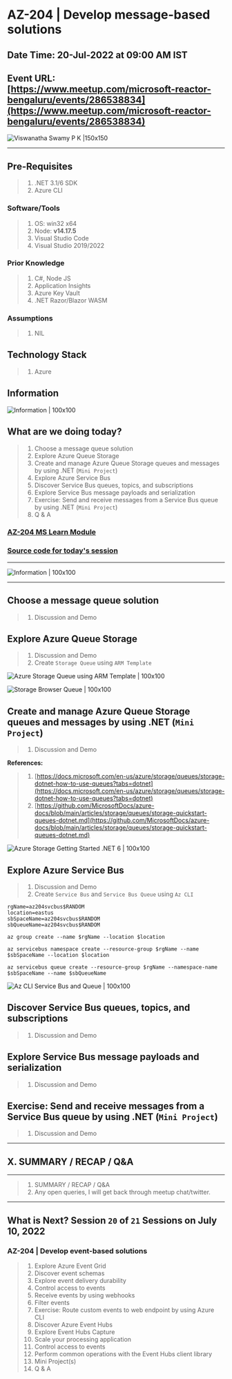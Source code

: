 # AZ-204 | Develop message-based solutions

## Date Time: 20-Jul-2022 at 09:00 AM IST

## Event URL: [https://www.meetup.com/microsoft-reactor-bengaluru/events/286538834](https://www.meetup.com/microsoft-reactor-bengaluru/events/286538834)

![Viswanatha Swamy P K |150x150](./Documentation/Images/ViswanathaSwamyPK.PNG)

---

## Pre-Requisites

> 1. .NET 3.1/6 SDK
> 1. Azure CLI

### Software/Tools

> 1. OS: win32 x64
> 1. Node: **v14.17.5**
> 1. Visual Studio Code
> 1. Visual Studio 2019/2022

### Prior Knowledge

> 1. C#, Node JS
> 1. Application Insights
> 1. Azure Key Vault
> 1. .NET Razor/Blazor WASM

### Assumptions

> 1. NIL

## Technology Stack

> 1. Azure

## Information

![Information | 100x100](./Documentation/Images/Information.PNG)

## What are we doing today?

> 1. Choose a message queue solution
> 1. Explore Azure Queue Storage
> 1. Create and manage Azure Queue Storage queues and messages by using .NET (`Mini Project`)
> 1. Explore Azure Service Bus
> 1. Discover Service Bus queues, topics, and subscriptions
> 1. Explore Service Bus message payloads and serialization
> 1. Exercise: Send and receive messages from a Service Bus queue by using .NET (`Mini Project`)
> 1. Q & A

### [AZ-204 MS Learn Module](https://aka.ms/AZ-204-Message-basedsolutions)

### [Source code for today's session](https://github.com/vishipayyallore/speaker-series-2022/tree/main/microsoft-reactor/S19_2022Jul20_MessageBasedSolutions)

---

![Information | 100x100](./Documentation/Images/SeatBelt.PNG)

---

## Choose a message queue solution

> 1. Discussion and Demo

## Explore Azure Queue Storage

> 1. Discussion and Demo
> 1. Create `Storage Queue` using `ARM Template`

![Azure Storage Queue using ARM Template | 100x100](./Documentation/Images/ARMTemplate_StorageQueue.PNG)

![Storage Browser Queue | 100x100](./Documentation/Images/StorageBrowser_Queue.PNG)

## Create and manage Azure Queue Storage queues and messages by using .NET (`Mini Project`)

> 1. Discussion and Demo

**References:**

> 1. [https://docs.microsoft.com/en-us/azure/storage/queues/storage-dotnet-how-to-use-queues?tabs=dotnet](https://docs.microsoft.com/en-us/azure/storage/queues/storage-dotnet-how-to-use-queues?tabs=dotnet)
> 1. [https://github.com/MicrosoftDocs/azure-docs/blob/main/articles/storage/queues/storage-quickstart-queues-dotnet.md](https://github.com/MicrosoftDocs/azure-docs/blob/main/articles/storage/queues/storage-quickstart-queues-dotnet.md)

![Azure Storage Getting Started .NET 6 | 100x100](./Documentation/Images/AzureStorageGettingStarted.PNG)

## Explore Azure Service Bus

> 1. Discussion and Demo
> 1. Create `Service Bus` and `Service Bus Queue` using `Az CLI`

```
rgName=az204svcbus$RANDOM
location=eastus
sbSpaceName=az204svcbus$RANDOM
sbQueueName=az204svcbus$RANDOM

az group create --name $rgName --location $location

az servicebus namespace create --resource-group $rgName --name $sbSpaceName --location $location

az servicebus queue create --resource-group $rgName --namespace-name $sbSpaceName --name $sbQueueName
```

![Az CLI Service Bus and Queue | 100x100](./Documentation/Images/Az_ServiceBus_And_Queue.PNG)

## Discover Service Bus queues, topics, and subscriptions

> 1. Discussion and Demo

## Explore Service Bus message payloads and serialization

> 1. Discussion and Demo

## Exercise: Send and receive messages from a Service Bus queue by using .NET (`Mini Project`)

> 1. Discussion and Demo

---

## X. SUMMARY / RECAP / Q&A

---

> 1. SUMMARY / RECAP / Q&A
> 2. Any open queries, I will get back through meetup chat/twitter.

---

## What is Next? Session `20` of `21` Sessions on July 10, 2022

### AZ-204 | Develop event-based solutions

> 1. Explore Azure Event Grid
> 1. Discover event schemas
> 1. Explore event delivery durability
> 1. Control access to events
> 1. Receive events by using webhooks
> 1. Filter events
> 1. Exercise: Route custom events to web endpoint by using Azure CLI
> 1. Discover Azure Event Hubs
> 1. Explore Event Hubs Capture
> 1. Scale your processing application
> 1. Control access to events
> 1. Perform common operations with the Event Hubs client library
> 1. Mini Project(s)
> 1. Q & A

```

```
